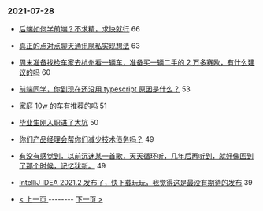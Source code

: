 ### 2021-07-28 
- [后端如何学前端？不求精，求快就行](https://www.v2ex.com/t/792134) 66
- [真正的点对点聊天通讯隐私实现想法](https://www.v2ex.com/t/792283) 63
- [周末准备找检车家去杭州看一辆车，准备买一辆二手的 2 万多赛欧，有什么建议的吗](https://www.v2ex.com/t/792186) 60
- [前端同学，你到现在还没用 typescript 原因是什么？](https://www.v2ex.com/t/792205) 53
- [家庭 10w 的车有推荐的吗](https://www.v2ex.com/t/792254) 51
- [毕业生刚入职进了大坑](https://www.v2ex.com/t/792156) 50
- [你们产品经理会帮你们减少技术债务吗？](https://www.v2ex.com/t/792177) 49
- [有没有感觉到，以前沉迷某一首歌，天天循环听，几年后再听到，就好像回到了那个时候，记忆犹新。](https://www.v2ex.com/t/792200) 49
- [IntelliJ IDEA 2021.2 发布了，快下载玩玩，我觉得这是最没有期待的发布](https://www.v2ex.com/t/792182) 39 

- [ < 上一页 ](https://github.com/able8/v2ex-hot-record/blob/master/2021-07-27.md) -------- [ 下一页 > ](https://github.com/able8/v2ex-hot-record/blob/master/2021-07-29.md)